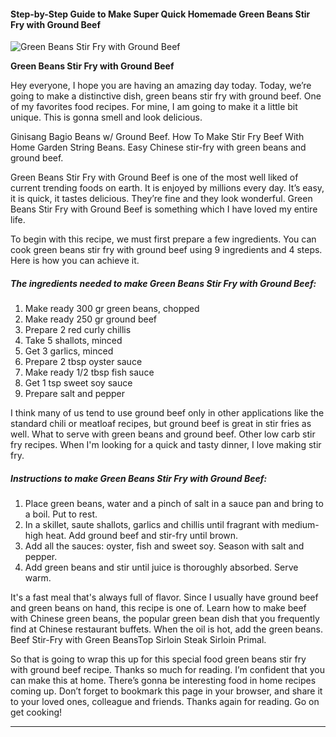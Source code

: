             

#### Step-by-Step Guide to Make Super Quick Homemade Green Beans Stir Fry with Ground Beef

![Green Beans Stir Fry with Ground Beef](https://img-global.cpcdn.com/recipes/14518fda0dccc30d/751x532cq70/green-beans-stir-fry-with-ground-beef-recipe-main-photo.jpg)

**Green Beans Stir Fry with Ground Beef**

Hey everyone, I hope you are having an amazing day today. Today, we’re going to make a distinctive dish, green beans stir fry with ground beef. One of my favorites food recipes. For mine, I am going to make it a little bit unique. This is gonna smell and look delicious.

Ginisang Bagio Beans w/ Ground Beef. How To Make Stir Fry Beef With Home Garden String Beans. Easy Chinese stir-fry with green beans and ground beef.

Green Beans Stir Fry with Ground Beef is one of the most well liked of current trending foods on earth. It is enjoyed by millions every day. It’s easy, it is quick, it tastes delicious. They’re fine and they look wonderful. Green Beans Stir Fry with Ground Beef is something which I have loved my entire life.

To begin with this recipe, we must first prepare a few ingredients. You can cook green beans stir fry with ground beef using 9 ingredients and 4 steps. Here is how you can achieve it.

##### The ingredients needed to make Green Beans Stir Fry with Ground Beef:

1.  Make ready 300 gr green beans, chopped
2.  Make ready 250 gr ground beef
3.  Prepare 2 red curly chillis
4.  Take 5 shallots, minced
5.  Get 3 garlics, minced
6.  Prepare 2 tbsp oyster sauce
7.  Make ready 1/2 tbsp fish sauce
8.  Get 1 tsp sweet soy sauce
9.  Prepare salt and pepper

I think many of us tend to use ground beef only in other applications like the standard chili or meatloaf recipes, but ground beef is great in stir fries as well. What to serve with green beans and ground beef. Other low carb stir fry recipes. When I'm looking for a quick and tasty dinner, I love making stir fry.

##### Instructions to make Green Beans Stir Fry with Ground Beef:

1.  Place green beans, water and a pinch of salt in a sauce pan and bring to a boil. Put to rest.
2.  In a skillet, saute shallots, garlics and chillis until fragrant with medium-high heat. Add ground beef and stir-fry until brown.
3.  Add all the sauces: oyster, fish and sweet soy. Season with salt and pepper.
4.  Add green beans and stir until juice is thoroughly absorbed. Serve warm.

It's a fast meal that's always full of flavor. Since I usually have ground beef and green beans on hand, this recipe is one of. Learn how to make beef with Chinese green beans, the popular green bean dish that you frequently find at Chinese restaurant buffets. When the oil is hot, add the green beans. Beef Stir-Fry with Green BeansTop Sirloin Steak Sirloin Primal.

So that is going to wrap this up for this special food green beans stir fry with ground beef recipe. Thanks so much for reading. I’m confident that you can make this at home. There’s gonna be interesting food in home recipes coming up. Don’t forget to bookmark this page in your browser, and share it to your loved ones, colleague and friends. Thanks again for reading. Go on get cooking!

* * *